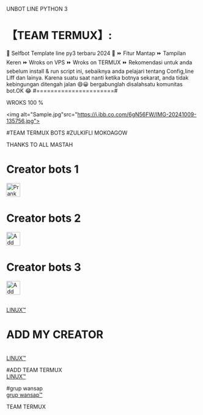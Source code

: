  
UNBOT LINE PYTHON 3

# 【TEAM TERMUX】:

🔘 Selfbot Template line py3 terbaru 2024 🔘 ⏩ Fitur Mantap ⏩ Tampilan Keren ⏩ Wroks on VPS ⏩ Wroks on TERMUX ⏩ Rekomendasi untuk anda sebelum install & run script ini, sebaiknya anda pelajari tentang Config,line Liff dan lainya.
Karena suatu saat nanti ketika botnya sekarat, anda tidak kebingungan ditengah jalan 😄😀 bergabunglah disalahsatu komunitas bot.OK 😂 #======================#

WROKS 100 %

<img alt="Sample.jpg"src="https://i.ibb.co.com/6gN56FW/IMG-20241009-135756.jpg">
<p>


#TEAM TERMUX BOTS #ZULKIFLI MOKOAGOW

THANKS TO ALL MASTAH

# Creator bots 1
<a href="https://line.me/R/ti/p/~zul.1.02"><img height="36" border="0" alt="PrankBots" src="https://scdn.line-apps.com/n/line_add_friends/btn/en.png"></a>
# Creator bots 2
<a href="https://line.me/R/ti/p/~zul.1.01"><img height="36" border="0" alt="Add Friend" src="https://scdn.line-apps.com/n/line_add_friends/btn/en.png"></a>
# Creator bots 3
<a href="https://line.me/R/ti/p/~@936qdoju"><img height="36" border="0" alt="Add Friend" src="https://scdn.line-apps.com/n/line_add_friends/btn/en.png"></a>


<br> <a href="https://line.me/ti/p/~zul.1.02">LINUX™</a>

# ADD MY CREATOR
<br> <a href="https://line.me/ti/p/~zul.1.02">LINUX™</a>

#ADD TEAM TERMUX
<br> <a href="https://line.me/ti/p/~zul.1.02">LINUX™</a>

#grup wansap
<br> <a href="https://chat.whatsapp.com/LrynTVHbjN2BRzFRcMKrMu">grup wansap™</a>

TEAM TERMUX
